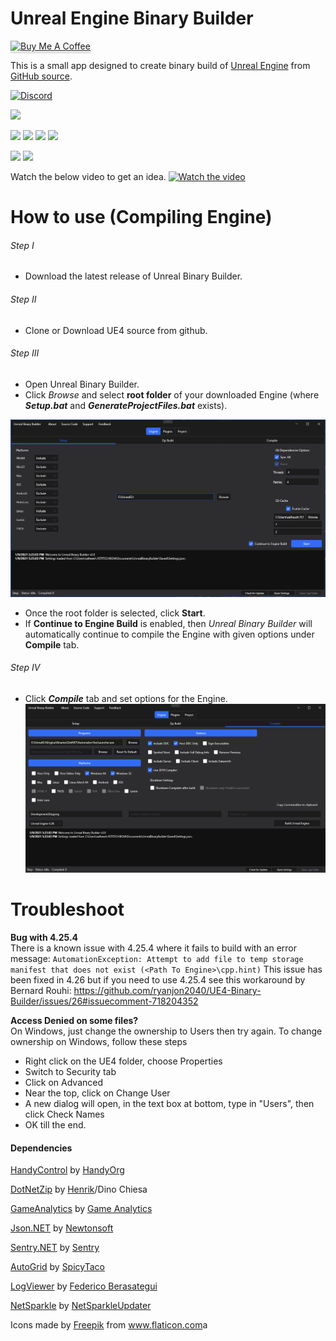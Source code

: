 Unreal Engine Binary Builder
======================

<a href="https://www.buymeacoffee.com/ryanjon2040" target="_blank"><img src="https://www.buymeacoffee.com/assets/img/custom_images/yellow_img.png" alt="Buy Me A Coffee" style="height: 41px !important;width: 174px !important;box-shadow: 0px 3px 2px 0px rgba(190, 190, 190, 0.5) !important;-webkit-box-shadow: 0px 3px 2px 0px rgba(190, 190, 190, 0.5) !important;" ></a>

This is a small app designed to create binary build of [Unreal Engine](https://www.unrealengine.com/) from [GitHub source](https://github.com/EpicGames/UnrealEngine).

[![Discord](https://img.shields.io/discord/591914197219016707.svg?label=&logo=discord&logoColor=ffffff&color=7389D8&labelColor=6A7EC2)](https://discord.gg/zBMrKRdwgw)

[<img src="https://img.shields.io/twitter/follow/ryanjon2040.svg?style=popout">](https://twitter.com/ryanjon2040)

![](https://github.com/ryanjon2040/UE4-Binary-Builder/actions/workflows/build-ubb.yml/badge.svg)
![](https://img.shields.io/github/last-commit/ryanjon2040/UE4-Binary-Builder.svg?style=popout) 
![](https://img.shields.io/github/license/ryanjon2040/UE4-Binary-Builder.svg?style=popout) ![](https://img.shields.io/github/downloads/ryanjon2040/UE4-Binary-Builder/total.svg?style=popout) 

![](https://img.shields.io/github/languages/code-size/ryanjon2040/UE4-Binary-Builder.svg?style=flat) ![](https://img.shields.io/github/repo-size/ryanjon2040/UE4-Binary-Builder.svg?style=flat)

Watch the below video to get an idea.
[![Watch the video](https://img.youtube.com/vi/fuvvBMrWX8s/maxresdefault.jpg)](https://youtu.be/fuvvBMrWX8s)

# How to use (Compiling Engine)

###### Step I 
- Download the latest release of Unreal Binary Builder.

###### Step II
- Clone or Download UE4 source from github.

###### Step III
- Open Unreal Binary Builder.
- Click *Browse* and select **root folder** of your downloaded Engine (where **_Setup.bat_** and **_GenerateProjectFiles.bat_** exists).

![Screenshot](Documentation/Screenshot_1.png)

- Once the root folder is selected, click **Start**.
- If **Continue to Engine Build** is enabled, then _Unreal Binary Builder_ will automatically continue to compile the Engine with given options under **Compile** tab.

###### Step IV
- Click **_Compile_** tab and set options for the Engine.
![Screenshot](Documentation/Screenshot_2.PNG)

# Troubleshoot

**Bug with 4.25.4**</br>
There is a known issue with 4.25.4 where it fails to build with an error message: `AutomationException: Attempt to add file to temp storage manifest that does not exist (<Path To Engine>\cpp.hint)` This issue has been fixed in 4.26 but if you need to use 4.25.4 see this workaround by Bernard Rouhi: https://github.com/ryanjon2040/UE4-Binary-Builder/issues/26#issuecomment-718204352

**Access Denied on some files?**</br>
On Windows, just change the ownership to Users then try again. To change ownership on Windows, follow these steps
 - Right click on the UE4 folder, choose Properties
 - Switch to Security tab
 - Click on Advanced
 - Near the top, click on Change User
 - A new dialog will open, in the text box at bottom, type in "Users", then click Check Names
 - OK till the end.

   

#### Dependencies

[HandyControl](https://github.com/HandyOrg/HandyControl) by [HandyOrg](https://github.com/HandyOrg)

[DotNetZip](https://github.com/haf/DotNetZip.Semverd) by [Henrik](https://github.com/haf)/Dino Chiesa

[GameAnalytics](https://github.com/GameAnalytics/GA-SDK-C-SHARP) by [Game Analytics](https://gameanalytics.com/)

[Json.NET](https://github.com/JamesNK/Newtonsoft.Json) by [Newtonsoft](https://www.newtonsoft.com/json)

[Sentry.NET](https://github.com/getsentry/sentry-dotnet) by [Sentry](https://sentry.io/)

[AutoGrid](https://github.com/SpicyTaco/SpicyTaco.AutoGrid) by [SpicyTaco](https://github.com/SpicyTaco)

[LogViewer](https://stackoverflow.com/a/16745054) by [Federico Berasategui](https://stackoverflow.com/users/643085/federico-berasategui)

[NetSparkle](https://github.com/NetSparkleUpdater/NetSparkle) by [NetSparkleUpdater](https://github.com/NetSparkleUpdater)

Icons made by <a href="https://www.flaticon.com/authors/freepik" title="Freepik">Freepik</a> from <a href="https://www.flaticon.com/" title="Flaticon">www.flaticon.com</a>a
